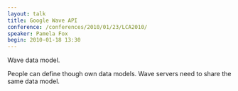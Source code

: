 ```yaml
---
layout: talk
title: Google Wave API
conference: /conferences/2010/01/23/LCA2010/
speaker: Pamela Fox
begin: 2010-01-18 13:30
---
```

Wave data model.

People can define though own data models. Wave servers need to share the same data model.

